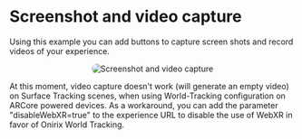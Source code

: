 # Screenshot and video capture

Using this example you can add buttons to capture screen shots and record videos of your experience.

<p style = 'text-align:center;'>
  <image
    src="screenshot-video-capture.png"
    alt="Screenshot and video capture"
    caption="Screenshot and video capture" 
    style="border-radius: 12px;"
    >
</p>

At this moment, video capture doesn't work (will generate an empty video) on Surface Tracking scenes, when using World-Tracking configuration on ARCore powered devices.
As a workaround, you can add the parameter "disableWebXR=true" to the experience URL to disable the use of WebXR in favor of Onirix World Tracking.

